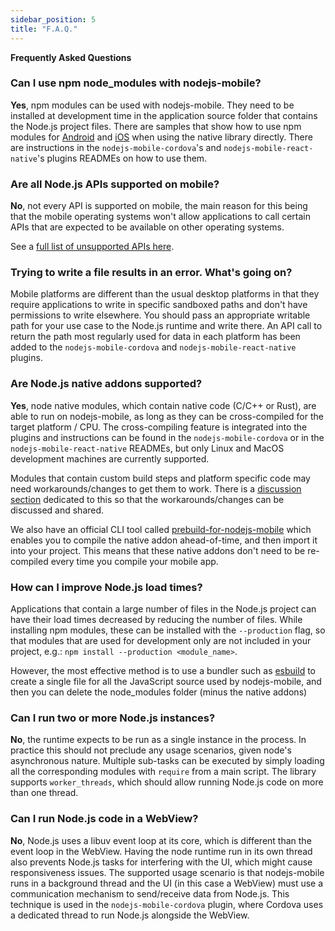 ```yaml
---
sidebar_position: 5
title: "F.A.Q."
---
```


**Frequently Asked Questions**

<!-- Can I use npm node-modules with nodejs-mobile?
Are all Node.js APIs supported on mobile?
Trying to write a file results in an error. What's going on?
Are Node.js native modules supported?
How can I improve Node.js load times?
Can I run two or more Node.js instances?
Can I run Node.js code in a WebView?
Can you support a plugin for the X mobile framework? -->

### Can I use npm node_modules with nodejs-mobile?

**Yes**, npm modules can be used with nodejs-mobile. They need to be installed at development time in the application source folder that contains the Node.js project files. There are samples that show how to use npm modules for [Android](https://github.com/nodejs-mobile/nodejs-mobile-samples/tree/master/android/native-gradle-node-folder) and [iOS](https://github.com/nodejs-mobile/nodejs-mobile-samples/tree/master/ios/native-xcode-node-folder) when using the native library directly. There are instructions in the `nodejs-mobile-cordova`'s and `nodejs-mobile-react-native`'s plugins READMEs on how to use them.

### Are all Node.js APIs supported on mobile?

**No**, not every API is supported on mobile, the main reason for this being that the mobile operating systems won't allow applications to call certain APIs that are expected to be available on other operating systems.

See a [full list of unsupported APIs here](../api/differences).

### Trying to write a file results in an error. What's going on?

Mobile platforms are different than the usual desktop platforms in that they require applications to write in specific sandboxed paths and don't have permissions to write elsewhere. You should pass an appropriate writable path for your use case to the Node.js runtime and write there. An API call to return the path most regularly used for data in each platform has been added to the `nodejs-mobile-cordova` and `nodejs-mobile-react-native` plugins.

### Are Node.js native addons supported?

**Yes**, node native modules, which contain native code (C/C++ or Rust), are able to run on nodejs-mobile, as long as they can be cross-compiled for the target platform / CPU. The cross-compiling feature is integrated into the plugins and instructions can be found in the `nodejs-mobile-cordova` or in the `nodejs-mobile-react-native` READMEs, but only Linux and MacOS development machines are currently supported.

Modules that contain custom build steps and platform specific code may need workarounds/changes to get them to work. There is a [discussion section](https://github.com/orgs/nodejs-mobile/discussions/categories/native-addons) dedicated to this so that the workarounds/changes can be discussed and shared.

We also have an official CLI tool called [prebuild-for-nodejs-mobile](https://github.com/nodejs-mobile/prebuild-for-nodejs-mobile) which enables you to compile the native addon ahead-of-time, and then import it into your project. This means that these native addons don't need to be re-compiled every time you compile your mobile app.

### How can I improve Node.js load times?

Applications that contain a large number of files in the Node.js project can have their load times decreased by reducing the number of files. While installing npm modules, these can be installed with the `--production` flag, so that modules that are used for development only are not included in your project, e.g.: `npm install --production <module_name>`.

However, the most effective method is to use a bundler such as [esbuild](https://esbuild.github.io/) to create a single file for all the JavaScript source used by nodejs-mobile, and then you can delete the node_modules folder (minus the native addons)

### Can I run two or more Node.js instances?

**No**, the runtime expects to be run as a single instance in the process. In practice this should not preclude any usage scenarios, given node's asynchronous nature. Multiple sub-tasks can be executed by simply loading all the corresponding modules with `require` from a main script. The library supports `worker_threads`, which should allow running Node.js code on more than one thread.

### Can I run Node.js code in a WebView?

**No**, Node.js uses a libuv event loop at its core, which is different than the event loop in the WebView. Having the node runtime run in its own thread also prevents Node.js tasks for interfering with the UI, which might cause responsiveness issues. The supported usage scenario is that nodejs-mobile runs in a background thread and the UI (in this case a WebView) must use a communication mechanism to send/receive data from Node.js. This technique is used in the `nodejs-mobile-cordova` plugin, where Cordova uses a dedicated thread to run Node.js alongside the WebView.
